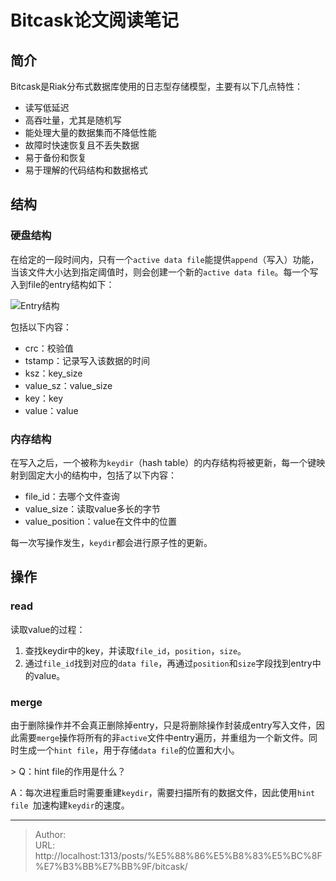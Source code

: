 # Bitcask论文阅读笔记




## 简介

Bitcask是Riak分布式数据库使用的日志型存储模型，主要有以下几点特性：

- 读写低延迟
- 高吞吐量，尤其是随机写
- 能处理大量的数据集而不降低性能
- 故障时快速恢复且不丢失数据
- 易于备份和恢复
- 易于理解的代码结构和数据格式



## 结构



### 硬盘结构

在给定的一段时间内，只有一个`active data file`能提供`append`（写入）功能，当该文件大小达到指定阈值时，则会创建一个新的`active data file`。每一个写入到file的entry结构如下：



![Entry结构](https://blog-1251613845.cos.ap-shanghai.myqcloud.com/distribute%20system/bitcask/entry.jpg)



包括以下内容：

- crc：校验值
- tstamp：记录写入该数据的时间
- ksz：key_size
- value_sz：value_size
- key：key
- value：value



### 内存结构

在写入之后，一个被称为`keydir`（hash table）的内存结构将被更新，每一个键映射到固定大小的结构中，包括了以下内容：

- file_id：去哪个文件查询
- value_size：读取value多长的字节
- value_position：value在文件中的位置

每一次写操作发生，`keydir`都会进行原子性的更新。





## 操作



### read

读取value的过程：

1. 查找keydir中的key，并读取`file_id`，`position`，`size`。
2. 通过`file_id`找到对应的`data file`，再通过`position`和`size`字段找到entry中的value。



### merge

由于删除操作并不会真正删除掉entry，只是将删除操作封装成entry写入文件，因此需要`merge`操作将所有的非`active`文件中entry遍历，并重组为一个新文件。同时生成一个`hint file`，用于存储`data file`的位置和大小。



&gt; Q：hint file的作用是什么？

A：每次进程重启时需要重建`keydir`，需要扫描所有的数据文件，因此使用`hint file `加速构建`keydir`的速度。





---

> Author:   
> URL: http://localhost:1313/posts/%E5%88%86%E5%B8%83%E5%BC%8F%E7%B3%BB%E7%BB%9F/bitcask/  

